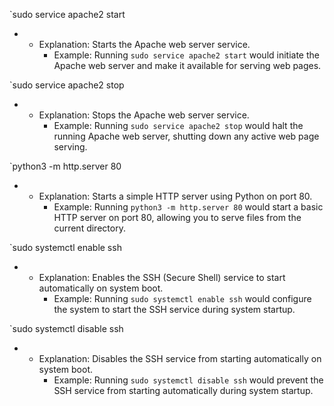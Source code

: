 `sudo service apache2 start


- - Explanation: Starts the Apache web server service.
    - Example: Running `sudo service apache2 start` would initiate the Apache web server and make it available for serving web pages.

`sudo service apache2 stop

- - Explanation: Stops the Apache web server service.
    - Example: Running `sudo service apache2 stop` would halt the running Apache web server, shutting down any active web page serving.

`python3 -m http.server 80

- - Explanation: Starts a simple HTTP server using Python on port 80.
    - Example: Running `python3 -m http.server 80` would start a basic HTTP server on port 80, allowing you to serve files from the current directory.

`sudo systemctl enable ssh

- - Explanation: Enables the SSH (Secure Shell) service to start automatically on system boot.
    - Example: Running `sudo systemctl enable ssh` would configure the system to start the SSH service during system startup.

`sudo systemctl disable ssh

- - Explanation: Disables the SSH service from starting automatically on system boot.
    - Example: Running `sudo systemctl disable ssh` would prevent the SSH service from starting automatically during system startup.